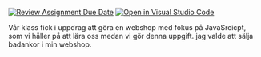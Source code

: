 [![Review Assignment Due Date](https://classroom.github.com/assets/deadline-readme-button-24ddc0f5d75046c5622901739e7c5dd533143b0c8e959d652212380cedb1ea36.svg)](https://classroom.github.com/a/lVSydX1g)
[![Open in Visual Studio Code](https://classroom.github.com/assets/open-in-vscode-718a45dd9cf7e7f842a935f5ebbe5719a5e09af4491e668f4dbf3b35d5cca122.svg)](https://classroom.github.com/online_ide?assignment_repo_id=12879009&assignment_repo_type=AssignmentRepo)

Vår klass fick i uppdrag att göra en webshop med fokus på JavaSrcicpt, som vi håller på att lära oss medan vi gör denna uppgift. 
jag valde att sälja badankor i min webshop. 

